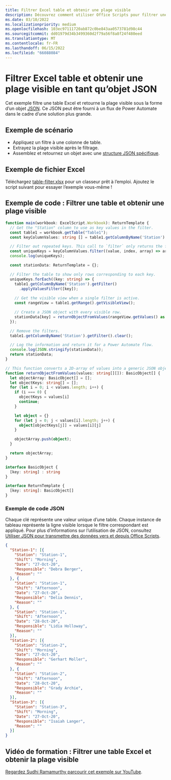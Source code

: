 ```yaml
---
title: Filtrer Excel table et obtenir une plage visible
description: Découvrez comment utiliser Office Scripts pour filtrer une table Excel et obtenir la plage visible sous la forme d’un tableau d’objets.
ms.date: 03/10/2022
ms.localizationpriority: medium
ms.openlocfilehash: 103ec97111720ab872c0be843aa0573781d98c44
ms.sourcegitcommit: dd01979d34b3499360d2f79a56f8a8f24f480eed
ms.translationtype: MT
ms.contentlocale: fr-FR
ms.lasthandoff: 06/15/2022
ms.locfileid: "66088084"
---
```

# <a name="filter-excel-table-and-get-visible-range-as-a-json-object"></a>Filtrer Excel table et obtenir une plage visible en tant qu’objet JSON

Cet exemple filtre une table Excel et retourne la plage visible sous la forme d’un objet [JSON](https://www.w3schools.com/whatis/whatis_json.asp). Ce JSON peut être fourni à un flux de Power Automate dans le cadre d’une solution plus grande.

## <a name="example-scenario"></a>Exemple de scénario

* Appliquez un filtre à une colonne de table.
* Extrayez la plage visible après le filtrage.
* Assemblez et retournez un objet avec une [structure JSON spécifique](#sample-json).

## <a name="sample-excel-file"></a>Exemple de fichier Excel

Téléchargez <a href="table-filter.xlsx">table-filter.xlsx</a> pour un classeur prêt à l’emploi. Ajoutez le script suivant pour essayer l’exemple vous-même !

## <a name="sample-code-filter-a-table-and-get-visible-range"></a>Exemple de code : Filtrer une table et obtenir une plage visible

```TypeScript
function main(workbook: ExcelScript.Workbook): ReturnTemplate {
  // Get the "Station" column to use as key values in the filter.
  const table1 = workbook.getTable("Table1");
  const keyColumnValues: string [] = table1.getColumnByName('Station').getRangeBetweenHeaderAndTotal().getValues().map(value => value[0] as string);

  // Filter out repeated keys. This call to `filter` only returns the first instance of every unique element in the array.
  const uniqueKeys = keyColumnValues.filter((value, index, array) => array.indexOf(value) === index);
  console.log(uniqueKeys);

  const stationData: ReturnTemplate = {};

  // Filter the table to show only rows corresponding to each key.
  uniqueKeys.forEach((key: string) => {
    table1.getColumnByName('Station').getFilter()
      .applyValuesFilter([key]);
    
    // Get the visible view when a single filter is active.
    const rangeView = table1.getRange().getVisibleView();

    // Create a JSON object with every visible row.
    stationData[key] = returnObjectFromValues(rangeView.getValues() as string[][]);
  });

  // Remove the filters.
  table1.getColumnByName('Station').getFilter().clear();

  // Log the information and return it for a Power Automate flow.
  console.log(JSON.stringify(stationData));
  return stationData;
}

// This function converts a 2D-array of values into a generic JSON object.
function returnObjectFromValues(values: string[][]): BasicObject[] {
  let objectArray: BasicObject[] = [];
  let objectKeys: string[] = [];
  for (let i = 0; i < values.length; i++) {
    if (i === 0) {
      objectKeys = values[i]
      continue;
    }

    let object = {}
    for (let j = 0; j < values[i].length; j++) {
      object[objectKeys[j]] = values[i][j]
    }

    objectArray.push(object);
  }

  return objectArray;
}

interface BasicObject {
  [key: string] : string
}

interface ReturnTemplate {
  [key: string]: BasicObject[]
}
```

### <a name="sample-json"></a>Exemple de code JSON

Chaque clé représente une valeur unique d’une table. Chaque instance de tableau représente la ligne visible lorsque le filtre correspondant est appliqué. Pour plus d’informations sur l’utilisation de JSON, consultez [Utiliser JSON pour transmettre des données vers et depuis Office Scripts](../../develop/use-json.md).

```json
{
  "Station-1": [{
    "Station": "Station-1",
    "Shift": "Morning",
    "Date": "27-Oct-20",
    "Responsible": "Debra Berger",
    "Reason": ""
  }, {
    "Station": "Station-1",
    "Shift": "Afternoon",
    "Date": "27-Oct-20",
    "Responsible": "Delia Dennis",
    "Reason": ""
  }, {
    "Station": "Station-1",
    "Shift": "Afternoon",
    "Date": "28-Oct-20",
    "Responsible": "Lidia Holloway",
    "Reason": ""
  }],
  "Station-2": [{
    "Station": "Station-2",
    "Shift": "Morning",
    "Date": "27-Oct-20",
    "Responsible": "Gerhart Moller",
    "Reason": ""
  }, {
    "Station": "Station-2",
    "Shift": "Afternoon",
    "Date": "28-Oct-20",
    "Responsible": "Grady Archie",
    "Reason": ""
  }],
  "Station-3": [{
    "Station": "Station-3",
    "Shift": "Morning",
    "Date": "27-Oct-20",
    "Responsible": "Isaiah Langer",
    "Reason": ""
  }]
}
```

## <a name="training-video-filter-an-excel-table-and-get-the-visible-range"></a>Vidéo de formation : Filtrer une table Excel et obtenir la plage visible

[Regardez Sudhi Ramamurthy parcourir cet exemple sur YouTube](https://youtu.be/Mv7BrvPq84A).
